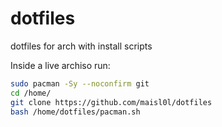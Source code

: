 # dotfiles

dotfiles for arch with install scripts

Inside a live archiso run:
  
```sh
sudo pacman -Sy --noconfirm git
cd /home/
git clone https://github.com/maisl0l/dotfiles
bash /home/dotfiles/pacman.sh
```
